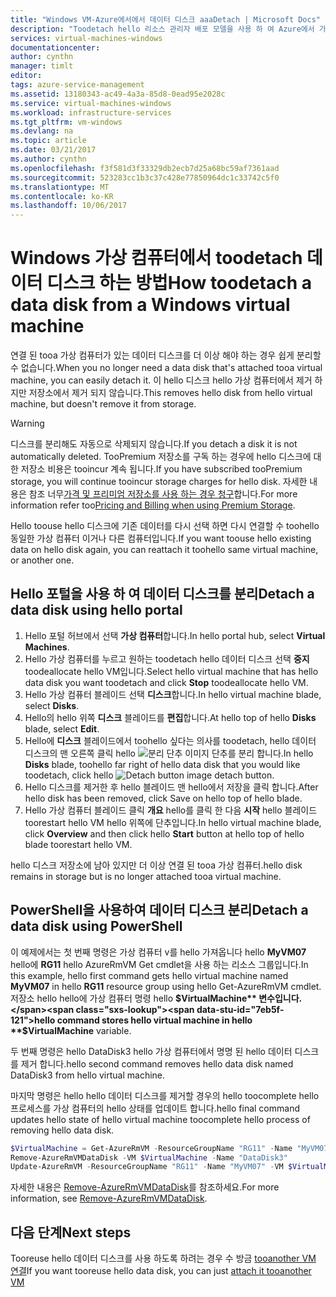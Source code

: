 ```yaml
---
title: "Windows VM-Azure에서에서 데이터 디스크 aaaDetach | Microsoft Docs"
description: "Toodetach hello 리소스 관리자 배포 모델을 사용 하 여 Azure에서 가상 컴퓨터에서 데이터 디스크에 알아봅니다."
services: virtual-machines-windows
documentationcenter: 
author: cynthn
manager: timlt
editor: 
tags: azure-service-management
ms.assetid: 13180343-ac49-4a3a-85d8-0ead95e2028c
ms.service: virtual-machines-windows
ms.workload: infrastructure-services
ms.tgt_pltfrm: vm-windows
ms.devlang: na
ms.topic: article
ms.date: 03/21/2017
ms.author: cynthn
ms.openlocfilehash: f3f581d3f33329db2ecb7d25a68bc59af7361aad
ms.sourcegitcommit: 523283cc1b3c37c428e77850964dc1c33742c5f0
ms.translationtype: MT
ms.contentlocale: ko-KR
ms.lasthandoff: 10/06/2017
---
```

# <a name="how-toodetach-a-data-disk-from-a-windows-virtual-machine"></a><span data-ttu-id="7eb5f-103">Windows 가상 컴퓨터에서 toodetach 데이터 디스크 하는 방법</span><span class="sxs-lookup"><span data-stu-id="7eb5f-103">How toodetach a data disk from a Windows virtual machine</span></span>
<span data-ttu-id="7eb5f-104">연결 된 tooa 가상 컴퓨터가 있는 데이터 디스크를 더 이상 해야 하는 경우 쉽게 분리할 수 없습니다.</span><span class="sxs-lookup"><span data-stu-id="7eb5f-104">When you no longer need a data disk that's attached tooa virtual machine, you can easily detach it.</span></span> <span data-ttu-id="7eb5f-105">이 hello 디스크 hello 가상 컴퓨터에서 제거 하지만 저장소에서 제거 되지 않습니다.</span><span class="sxs-lookup"><span data-stu-id="7eb5f-105">This removes hello disk from hello virtual machine, but doesn't remove it from storage.</span></span>

> [!WARNING]
> <span data-ttu-id="7eb5f-106">디스크를 분리해도 자동으로 삭제되지 않습니다.</span><span class="sxs-lookup"><span data-stu-id="7eb5f-106">If you detach a disk it is not automatically deleted.</span></span> <span data-ttu-id="7eb5f-107">TooPremium 저장소를 구독 하는 경우에 hello 디스크에 대 한 저장소 비용은 tooincur 계속 됩니다.</span><span class="sxs-lookup"><span data-stu-id="7eb5f-107">If you have subscribed tooPremium storage, you will continue tooincur storage charges for hello disk.</span></span> <span data-ttu-id="7eb5f-108">자세한 내용은 참조 너무[가격 및 프리미엄 저장소를 사용 하는 경우 청구](../../storage/common/storage-premium-storage.md#pricing-and-billing)합니다.</span><span class="sxs-lookup"><span data-stu-id="7eb5f-108">For more information refer too[Pricing and Billing when using Premium Storage](../../storage/common/storage-premium-storage.md#pricing-and-billing).</span></span>
>
>

<span data-ttu-id="7eb5f-109">Hello toouse hello 디스크에 기존 데이터를 다시 선택 하면 다시 연결할 수 toohello 동일한 가상 컴퓨터 이거나 다른 컴퓨터입니다.</span><span class="sxs-lookup"><span data-stu-id="7eb5f-109">If you want toouse hello existing data on hello disk again, you can reattach it toohello same virtual machine, or another one.</span></span>

## <a name="detach-a-data-disk-using-hello-portal"></a><span data-ttu-id="7eb5f-110">Hello 포털을 사용 하 여 데이터 디스크를 분리</span><span class="sxs-lookup"><span data-stu-id="7eb5f-110">Detach a data disk using hello portal</span></span>
1. <span data-ttu-id="7eb5f-111">Hello 포털 허브에서 선택 **가상 컴퓨터**합니다.</span><span class="sxs-lookup"><span data-stu-id="7eb5f-111">In hello portal hub, select **Virtual Machines**.</span></span>
2. <span data-ttu-id="7eb5f-112">Hello 가상 컴퓨터를 누르고 원하는 toodetach hello 데이터 디스크 선택 **중지** toodeallocate hello VM입니다.</span><span class="sxs-lookup"><span data-stu-id="7eb5f-112">Select hello virtual machine that has hello data disk you want toodetach and click **Stop** toodeallocate hello VM.</span></span>
3. <span data-ttu-id="7eb5f-113">Hello 가상 컴퓨터 블레이드 선택 **디스크**합니다.</span><span class="sxs-lookup"><span data-stu-id="7eb5f-113">In hello virtual machine blade, select **Disks**.</span></span>
4. <span data-ttu-id="7eb5f-114">Hello의 hello 위쪽 **디스크** 블레이드를 **편집**합니다.</span><span class="sxs-lookup"><span data-stu-id="7eb5f-114">At hello top of hello **Disks** blade, select **Edit**.</span></span>
5. <span data-ttu-id="7eb5f-115">Hello에 **디스크** 블레이드에서 toohello 싶다는 의사를 toodetach, hello 데이터 디스크의 맨 오른쪽 클릭 hello ![분리 단추 이미지](./media/detach-disk/detach.png) 단추를 분리 합니다.</span><span class="sxs-lookup"><span data-stu-id="7eb5f-115">In hello **Disks** blade, toohello far right of hello data disk that you would like toodetach, click hello ![Detach button image](./media/detach-disk/detach.png) detach button.</span></span>
5. <span data-ttu-id="7eb5f-116">Hello 디스크를 제거한 후 hello 블레이드 맨 hello에서 저장을 클릭 합니다.</span><span class="sxs-lookup"><span data-stu-id="7eb5f-116">After hello disk has been removed, click Save on hello top of hello blade.</span></span>
6. <span data-ttu-id="7eb5f-117">Hello 가상 컴퓨터 블레이드 클릭 **개요** hello를 클릭 한 다음 **시작** hello 블레이드 toorestart hello VM hello 위쪽에 단추입니다.</span><span class="sxs-lookup"><span data-stu-id="7eb5f-117">In hello virtual machine blade, click **Overview** and then click hello **Start** button at hello top of hello blade toorestart hello VM.</span></span>



<span data-ttu-id="7eb5f-118">hello 디스크 저장소에 남아 있지만 더 이상 연결 된 tooa 가상 컴퓨터.</span><span class="sxs-lookup"><span data-stu-id="7eb5f-118">hello disk remains in storage but is no longer attached tooa virtual machine.</span></span>

## <a name="detach-a-data-disk-using-powershell"></a><span data-ttu-id="7eb5f-119">PowerShell을 사용하여 데이터 디스크 분리</span><span class="sxs-lookup"><span data-stu-id="7eb5f-119">Detach a data disk using PowerShell</span></span>
<span data-ttu-id="7eb5f-120">이 예제에서는 첫 번째 명령은 가상 컴퓨터 v를 hello 가져옵니다 hello **MyVM07** hello에 **RG11** hello AzureRmVM Get cmdlet을 사용 하는 리소스 그룹입니다.</span><span class="sxs-lookup"><span data-stu-id="7eb5f-120">In this example, hello first command gets hello virtual machine named **MyVM07** in hello **RG11** resource group using hello Get-AzureRmVM cmdlet.</span></span> <span data-ttu-id="7eb5f-121">저장소 hello hello에 가상 컴퓨터 명령 hello **$VirtualMachine** 변수입니다.</span><span class="sxs-lookup"><span data-stu-id="7eb5f-121">hello command stores hello virtual machine in hello **$VirtualMachine** variable.</span></span>

<span data-ttu-id="7eb5f-122">두 번째 명령은 hello DataDisk3 hello 가상 컴퓨터에서 명명 된 hello 데이터 디스크를 제거 합니다.</span><span class="sxs-lookup"><span data-stu-id="7eb5f-122">hello second command removes hello data disk named DataDisk3 from hello virtual machine.</span></span>

<span data-ttu-id="7eb5f-123">마지막 명령은 hello hello 데이터 디스크를 제거할 경우의 hello toocomplete hello 프로세스를 가상 컴퓨터의 hello 상태를 업데이트 합니다.</span><span class="sxs-lookup"><span data-stu-id="7eb5f-123">hello final command updates hello state of hello virtual machine toocomplete hello process of removing hello data disk.</span></span>

```powershell
$VirtualMachine = Get-AzureRmVM -ResourceGroupName "RG11" -Name "MyVM07"
Remove-AzureRmVMDataDisk -VM $VirtualMachine -Name "DataDisk3"
Update-AzureRmVM -ResourceGroupName "RG11" -Name "MyVM07" -VM $VirtualMachine
```

<span data-ttu-id="7eb5f-124">자세한 내용은 [Remove-AzureRmVMDataDisk](/powershell/module/azurerm.compute/remove-azurermvmdatadisk)를 참조하세요.</span><span class="sxs-lookup"><span data-stu-id="7eb5f-124">For more information, see [Remove-AzureRmVMDataDisk](/powershell/module/azurerm.compute/remove-azurermvmdatadisk).</span></span>

## <a name="next-steps"></a><span data-ttu-id="7eb5f-125">다음 단계</span><span class="sxs-lookup"><span data-stu-id="7eb5f-125">Next steps</span></span>
<span data-ttu-id="7eb5f-126">Tooreuse hello 데이터 디스크를 사용 하도록 하려는 경우 수 방금 [tooanother VM 연결](attach-managed-disk-portal.md?toc=%2fazure%2fvirtual-machines%2fwindows%2ftoc.json)</span><span class="sxs-lookup"><span data-stu-id="7eb5f-126">If you want tooreuse hello data disk, you can just [attach it tooanother VM](attach-managed-disk-portal.md?toc=%2fazure%2fvirtual-machines%2fwindows%2ftoc.json)</span></span>

